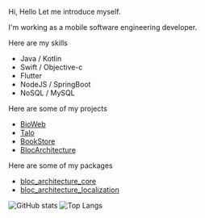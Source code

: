 Hi, Hello
Let me introduce myself.

I'm working as a mobile software engineering developer.

Here are my skills
- Java / Kotlin
- Swift / Objective-c
- Flutter
- NodeJS / SpringBoot
- NoSQL / MySQL

Here are some of my projects
- [BioWeb](https://development707.github.io/Development707/)
- [Talo](https://github.com/Development707/TaloChat)
- [BookStore](https://github.com/Development707/Book-store)
- [BlocArchitecture](https://github.com/Development707/Flutter-Bloc-Architecture/tree/main/example)

Here are some of my packages
- [bloc_architecture_core](https://pub.dev/packages/bloc_architecture_core)
- [bloc_architecture_localization](https://pub.dev/packages/bloc_architecture_localization)

![GitHub stats](https://github-readme-stats.vercel.app/api?username=Development707&layout=compact&theme=dark&show_icons=true)
![Top Langs](https://github-readme-stats.vercel.app/api/top-langs/?username=Development707&layout=compact&theme=dark)
